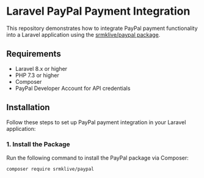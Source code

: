 


# Laravel PayPal Payment Integration

This repository demonstrates how to integrate PayPal payment functionality into a Laravel application using the [srmklive/paypal package](https://github.com/srmklive/laravel-paypal).

## Requirements

- Laravel 8.x or higher
- PHP 7.3 or higher
- Composer
- PayPal Developer Account for API credentials

## Installation

Follow these steps to set up PayPal payment integration in your Laravel application:

### 1. Install the Package

Run the following command to install the PayPal package via Composer:

```bash
composer require srmklive/paypal
